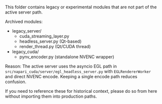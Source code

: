 This folder contains legacy or experimental modules that are not part of the active server path.

Archived modules:

- legacy_server/
  - cuda_streaming_layer.py
  - headless_server.py (Qt-based)
  - render_thread.py (Qt/CUDA thread)
- legacy_cuda/
  - pynv_encoder.py (standalone NVENC wrapper)

Reason: The active server uses the asyncio EGL path in `src/napari_cuda/server/egl_headless_server.py`
with `EGLRendererWorker` and direct NVENC encode. Keeping a single encode path reduces confusion.

If you need to reference these for historical context, please do so from here without importing
them into production paths.

